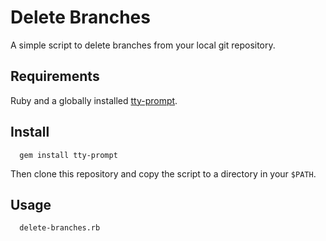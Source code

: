 # Delete Branches

A simple script to delete branches from your local git repository.

## Requirements

Ruby and a globally installed [tty-prompt](https://github.com/piotrmurach/tty-prompt).

## Install

```
  gem install tty-prompt
```

Then clone this repository and copy the script to a directory in your `$PATH`.

## Usage

```
  delete-branches.rb
```
